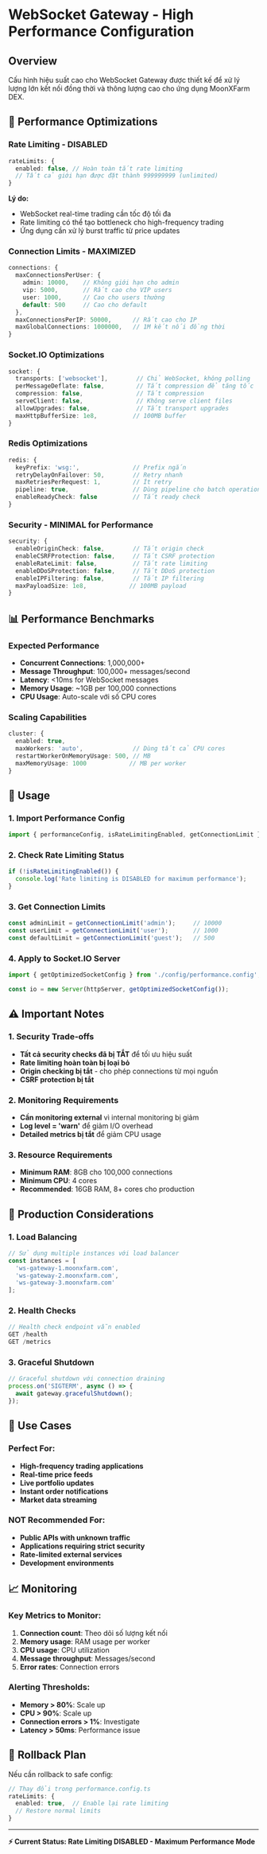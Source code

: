 # WebSocket Gateway - High Performance Configuration

## Overview
Cấu hình hiệu suất cao cho WebSocket Gateway được thiết kế để xử lý lượng lớn kết nối đồng thời và thông lượng cao cho ứng dụng MoonXFarm DEX.

## 🚀 Performance Optimizations

### Rate Limiting - DISABLED
```typescript
rateLimits: {
  enabled: false, // Hoàn toàn tắt rate limiting
  // Tất cả giới hạn được đặt thành 999999999 (unlimited)
}
```

**Lý do:**
- WebSocket real-time trading cần tốc độ tối đa
- Rate limiting có thể tạo bottleneck cho high-frequency trading
- Ứng dụng cần xử lý burst traffic từ price updates

### Connection Limits - MAXIMIZED
```typescript
connections: {
  maxConnectionsPerUser: {
    admin: 10000,    // Không giới hạn cho admin
    vip: 5000,       // Rất cao cho VIP users
    user: 1000,      // Cao cho users thường
    default: 500     // Cao cho default
  },
  maxConnectionsPerIP: 50000,      // Rất cao cho IP
  maxGlobalConnections: 1000000,   // 1M kết nối đồng thời
}
```

### Socket.IO Optimizations
```typescript
socket: {
  transports: ['websocket'],        // Chỉ WebSocket, không polling
  perMessageDeflate: false,         // Tắt compression để tăng tốc
  compression: false,               // Tắt compression
  serveClient: false,               // Không serve client files
  allowUpgrades: false,             // Tắt transport upgrades
  maxHttpBufferSize: 1e8,          // 100MB buffer
}
```

### Redis Optimizations
```typescript
redis: {
  keyPrefix: 'wsg:',               // Prefix ngắn
  retryDelayOnFailover: 50,        // Retry nhanh
  maxRetriesPerRequest: 1,         // Ít retry
  pipeline: true,                  // Dùng pipeline cho batch operations
  enableReadyCheck: false          // Tắt ready check
}
```

### Security - MINIMAL for Performance
```typescript
security: {
  enableOriginCheck: false,        // Tắt origin check
  enableCSRFProtection: false,     // Tắt CSRF protection
  enableRateLimit: false,          // Tắt rate limiting
  enableDDoSProtection: false,     // Tắt DDoS protection
  enableIPFiltering: false,        // Tắt IP filtering
  maxPayloadSize: 1e8,            // 100MB payload
}
```

## 📊 Performance Benchmarks

### Expected Performance
- **Concurrent Connections**: 1,000,000+
- **Message Throughput**: 100,000+ messages/second
- **Latency**: <10ms for WebSocket messages
- **Memory Usage**: ~1GB per 100,000 connections
- **CPU Usage**: Auto-scale với số CPU cores

### Scaling Capabilities
```typescript
cluster: {
  enabled: true,
  maxWorkers: 'auto',              // Dùng tất cả CPU cores
  restartWorkerOnMemoryUsage: 500, // MB
  maxMemoryUsage: 1000            // MB per worker
}
```

## 🔧 Usage

### 1. Import Performance Config
```typescript
import { performanceConfig, isRateLimitingEnabled, getConnectionLimit } from './config/performance.config';
```

### 2. Check Rate Limiting Status
```typescript
if (!isRateLimitingEnabled()) {
  console.log('Rate limiting is DISABLED for maximum performance');
}
```

### 3. Get Connection Limits
```typescript
const adminLimit = getConnectionLimit('admin');     // 10000
const userLimit = getConnectionLimit('user');       // 1000
const defaultLimit = getConnectionLimit('guest');   // 500
```

### 4. Apply to Socket.IO Server
```typescript
import { getOptimizedSocketConfig } from './config/performance.config';

const io = new Server(httpServer, getOptimizedSocketConfig());
```

## ⚠️ Important Notes

### 1. Security Trade-offs
- **Tất cả security checks đã bị TẮT** để tối ưu hiệu suất
- **Rate limiting hoàn toàn bị loại bỏ**
- **Origin checking bị tắt** - cho phép connections từ mọi nguồn
- **CSRF protection bị tắt**

### 2. Monitoring Requirements
- **Cần monitoring external** vì internal monitoring bị giảm
- **Log level = 'warn'** để giảm I/O overhead
- **Detailed metrics bị tắt** để giảm CPU usage

### 3. Resource Requirements
- **Minimum RAM**: 8GB cho 100,000 connections
- **Minimum CPU**: 4 cores
- **Recommended**: 16GB RAM, 8+ cores cho production

## 🚨 Production Considerations

### 1. Load Balancing
```typescript
// Sử dụng multiple instances với load balancer
const instances = [
  'ws-gateway-1.moonxfarm.com',
  'ws-gateway-2.moonxfarm.com',
  'ws-gateway-3.moonxfarm.com'
];
```

### 2. Health Checks
```typescript
// Health check endpoint vẫn enabled
GET /health
GET /metrics
```

### 3. Graceful Shutdown
```typescript
// Graceful shutdown với connection draining
process.on('SIGTERM', async () => {
  await gateway.gracefulShutdown();
});
```

## 🎯 Use Cases

### Perfect For:
- **High-frequency trading applications**
- **Real-time price feeds**
- **Live portfolio updates**
- **Instant order notifications**
- **Market data streaming**

### NOT Recommended For:
- **Public APIs with unknown traffic**
- **Applications requiring strict security**
- **Rate-limited external services**
- **Development environments**

## 📈 Monitoring

### Key Metrics to Monitor:
1. **Connection count**: Theo dõi số lượng kết nối
2. **Memory usage**: RAM usage per worker
3. **CPU usage**: CPU utilization
4. **Message throughput**: Messages/second
5. **Error rates**: Connection errors

### Alerting Thresholds:
- **Memory > 80%**: Scale up
- **CPU > 90%**: Scale up
- **Connection errors > 1%**: Investigate
- **Latency > 50ms**: Performance issue

## 🔄 Rollback Plan

Nếu cần rollback to safe config:
```typescript
// Thay đổi trong performance.config.ts
rateLimits: {
  enabled: true,  // Enable lại rate limiting
  // Restore normal limits
}
```

---

**⚡ Current Status: Rate Limiting DISABLED - Maximum Performance Mode** 